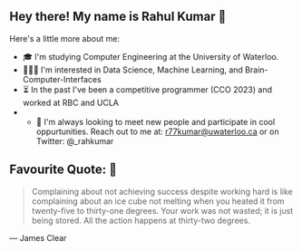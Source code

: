 ## Hey there! My name is Rahul Kumar 👋

Here's a little more about me:

- 🎓 I'm studying Computer Engineering at the University of Waterloo. 
- 👨🏽‍💻 I'm interested in Data Science, Machine Learning, and Brain-Computer-Interfaces
- ⏳ In the past I've been a competitive programmer (CCO 2023) and worked at RBC and UCLA
- - 🦾 I'm always looking to meet new people and participate in cool oppurtunities. Reach out to me at: r77kumar@uwaterloo.ca or on Twitter: @_rahkumar

Favourite Quote: 📖
---
> Complaining about not achieving success despite working hard is like complaining about an ice cube not melting when you heated it from twenty-five to thirty-one degrees. Your work was not wasted; it is just being stored. All the action happens at thirty-two degrees.

— James Clear
